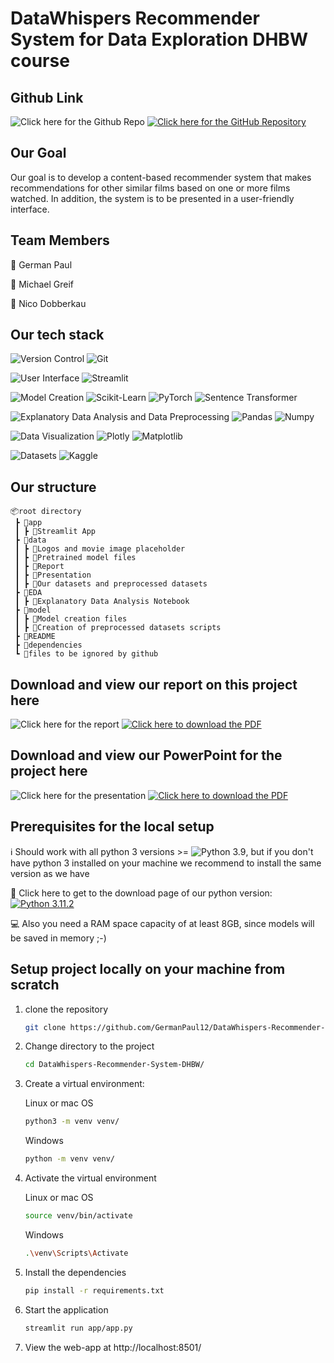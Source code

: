 # DataWhispers Recommender System for Data Exploration DHBW course

## Github Link

![Click here for the Github Repo](https://img.shields.io/badge/click%20on%20the%20badge%20to%20the%20right%20for%20the%20github%20repository-FFFFFF?style=for-the-badge) [![Click here for the GitHub Repository](https://img.shields.io/badge/github-%23121011.svg?style=for-the-badge&logo=github&logoColor=white)](https://github.com/GermanPaul12/DataWhispers-Recommender-System-DHBW)

## Our Goal

Our goal is to develop a content-based recommender system that makes recommendations for other similar films based on one or more films watched. In addition, the system is to be presented in a user-friendly interface.

## Team Members

:bust_in_silhouette: German Paul

:bust_in_silhouette: Michael Greif

:bust_in_silhouette: Nico Dobberkau

## Our tech stack

![Version Control](https://img.shields.io/badge/version%20control-000000?style=for-the-badge) ![Git](https://img.shields.io/badge/GIT-E44C30?style=for-the-badge&logo=git&logoColor=white)

![User Interface](https://img.shields.io/badge/user%20interface-000000?style=for-the-badge) ![Streamlit](https://img.shields.io/badge/Streamlit-FF4B4B?style=for-the-badge&logo=Streamlit&logoColor=white)
 
![Model Creation](https://img.shields.io/badge/model%20creation-000000?style=for-the-badge) ![Scikit-Learn](https://img.shields.io/badge/scikit_learn-F7931E?style=for-the-badge&logo=scikit-learn&logoColor=white) ![PyTorch](https://img.shields.io/badge/PyTorch-EE4C2C?style=for-the-badge&logo=pytorch&logoColor=white) ![Sentence Transformer](https://img.shields.io/badge/sentence%20transformer-000000?style=for-the-badge)

![Explanatory Data Analysis and Data Preprocessing](https://img.shields.io/badge/Explanatory%20Data%20Analysis%20and%20Data%20Preprocessing-000000?style=for-the-badge) ![Pandas](https://img.shields.io/badge/Pandas-2C2D72?style=for-the-badge&logo=pandas&logoColor=white) ![Numpy](https://img.shields.io/badge/Numpy-777BB4?style=for-the-badge&logo=numpy&logoColor=white)  

![Data Visualization](https://img.shields.io/badge/data%20visualization-000000?style=for-the-badge) ![Plotly](https://img.shields.io/badge/Plotly-239120?style=for-the-badge&logo=plotly&logoColor=white) ![Matplotlib](https://img.shields.io/badge/Matplotlib-%23ffffff.svg?style=for-the-badge&logo=Matplotlib&logoColor=black)

![Datasets](https://img.shields.io/badge/dataset-000000?style=for-the-badge) ![Kaggle](https://img.shields.io/badge/Kaggle-035a7d?style=for-the-badge&logo=kaggle&logoColor=white)

## Our structure

```
📦root directory
 ┣ 📂app
 ┃ ┣ 📜Streamlit App
 ┣ 📂data
 ┃ ┣ 📜Logos and movie image placeholder
 ┃ ┣ 📜Pretrained model files
 ┃ ┣ 📜Report
 ┃ ┣ 📜Presentation
 ┃ ┣ 📜Our datasets and preprocessed datasets
 ┣ 📂EDA
 ┃ ┣ 📜Explanatory Data Analysis Notebook
 ┣ 📂model
 ┃ ┣ 📜Model creation files
 ┃ ┣ 📜Creation of preprocessed datasets scripts
 ┣ 📜README
 ┣ 📜dependencies
 ┗ 📜files to be ignored by github
```

## Download and view our report on this project here

![Click here for the report](https://img.shields.io/badge/click%20on%20the%20badge%20to%20the%20right%20for%20the%20report-FFFFFF?style=for-the-badge) [![Click here to download the PDF](https://img.shields.io/badge/Download%20AS%20pdf-EF3939?style=for-the-badge&logo=adobeacrobatreader&logoColor=white&color=black&labelColor=ec1c24)](https://raw.githubusercontent.com/GermanPaul12/DataWhispers-Recommender-System-DHBW/blob/main/data/report/project_report_4.pdf)

## Download and view our PowerPoint for the project here

![Click here for the presentation](https://img.shields.io/badge/click%20on%20the%20badge%20to%20the%20right%20for%20the%20presentation-FFFFFF?style=for-the-badge) [![Click here to download the PDF](https://img.shields.io/badge/Download%20AS%20pdf-EF3939?style=for-the-badge&logo=adobeacrobatreader&logoColor=white&color=black&labelColor=ec1c24)](https://raw.githubusercontent.com/GermanPaul12/DataWhispers-Recommender-System-DHBW/blob/main/data/presentation/project_presentation_4.pdf)

## Prerequisites for the local setup

:information_source: Should work with all python 3 versions >= ![Python 3.9](https://img.shields.io/badge/python-3.9-white.svg), but if you don't have python 3 installed on your machine we recommend to install the same version as we have 

:snake: Click here to get to the download page of our python version: [![Python 3.11.2](https://img.shields.io/badge/python-3.11.2-blue.svg)](https://www.python.org/downloads/release/python-3112/)

:computer: Also you need a RAM space capacity of at least 8GB, since models will be saved in memory ;-)

## Setup project locally on your machine from scratch

1. clone the repository

   ```bash
   git clone https://github.com/GermanPaul12/DataWhispers-Recommender-System-DHBW.git
   ```
2. Change directory to the project

   ```bash
   cd DataWhispers-Recommender-System-DHBW/
   ```
3. Create a virtual environment:

   Linux or mac OS

   ```bash
   python3 -m venv venv/
   ```
   Windows

   ```bash
   python -m venv venv/
   ```
4. Activate the virtual environment

   Linux or mac OS

   ```bash
   source venv/bin/activate
   ```
   Windows

   ```bash
   .\venv\Scripts\Activate
   ```
5. Install the dependencies

   ```bash
   pip install -r requirements.txt
   ```
6. Start the application

   ```bash
   streamlit run app/app.py 
   ```
7. View the web-app at http://localhost:8501/
